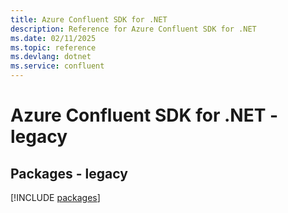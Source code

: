 ```yaml
---
title: Azure Confluent SDK for .NET
description: Reference for Azure Confluent SDK for .NET
ms.date: 02/11/2025
ms.topic: reference
ms.devlang: dotnet
ms.service: confluent
---
```

# Azure Confluent SDK for .NET - legacy
## Packages - legacy
[!INCLUDE [packages](confluent-index.md)]